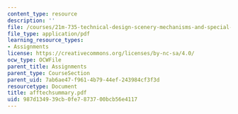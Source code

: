```yaml
---
content_type: resource
description: ''
file: /courses/21m-735-technical-design-scenery-mechanisms-and-special-effects-spring-2004/987d134939cb0fe7873700bcb56e4117_afftechsummary.pdf
file_type: application/pdf
learning_resource_types:
- Assignments
license: https://creativecommons.org/licenses/by-nc-sa/4.0/
ocw_type: OCWFile
parent_title: Assignments
parent_type: CourseSection
parent_uid: 7ab6ae47-f961-4b79-44ef-243984cf3f3d
resourcetype: Document
title: afftechsummary.pdf
uid: 987d1349-39cb-0fe7-8737-00bcb56e4117
---
```

